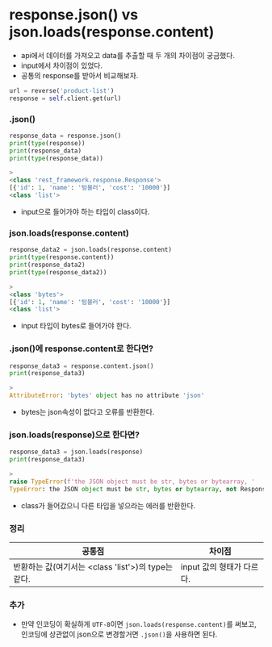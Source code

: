 # response.json() vs json.loads(response.content)

- api에서 데이터를 가져오고 data를 추출할 때 두 개의 차이점이 궁금했다.
- input에서 차이점이 있었다.
- 공통의 response를 받아서 비교해보자.

```python
url = reverse('product-list')
response = self.client.get(url)
```

### .json()

```python
response_data = response.json()
print(type(response))
print(response_data)
print(type(response_data))

>
<class 'rest_framework.response.Response'>
[{'id': 1, 'name': '텀블러', 'cost': '10000'}]
<class 'list'>
```

- input으로 들어가야 하는 타입이 class이다.

### json.loads(response.content)

```python
response_data2 = json.loads(response.content)
print(type(response.content))
print(response_data2)
print(type(response_data2))

>
<class 'bytes'>
[{'id': 1, 'name': '텀블러', 'cost': '10000'}]
<class 'list'>
```

- input 타입이 bytes로 들어가야 한다.

### .json()에 response.content로 한다면?

```python
response_data3 = response.content.json()
print(response_data3)

>
AttributeError: 'bytes' object has no attribute 'json'
```

- bytes는 json속성이 없다고 오류를 반환한다.

### json.loads(response)으로 한다면?

```python
response_data3 = json.loads(response)
print(response_data3)

>
raise TypeError(f'the JSON object must be str, bytes or bytearray, '
TypeError: the JSON object must be str, bytes or bytearray, not Response
```

- class가 들어갔으니 다른 타입을 넣으라는 에러를 반환한다.

### 정리

| 공통점                                              | 차이점                    |
| --------------------------------------------------- | ------------------------- |
| 반환하는 값(여기서는 <class 'list'>)의 type는 같다. | input 값의 형태가 다르다. |

### 추가

- 만약 인코딩이 확실하게 `UTF-8`이면 `json.loads(response.content)`를 써보고, 인코딩에 상관없이 json으로 변경할거면 `.json()`을 사용하면 된다.